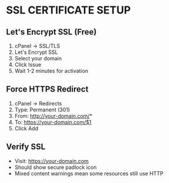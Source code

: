 # SSL CERTIFICATE SETUP

## Let's Encrypt SSL (Free)
1. cPanel → SSL/TLS
2. Let's Encrypt SSL
3. Select your domain
4. Click Issue
5. Wait 1-2 minutes for activation

## Force HTTPS Redirect
1. cPanel → Redirects
2. Type: Permanent (301)
3. From: http://your-domain.com/*
4. To: https://your-domain.com/$1
5. Click Add

## Verify SSL
- Visit: https://your-domain.com
- Should show secure padlock icon
- Mixed content warnings mean some resources still use HTTP